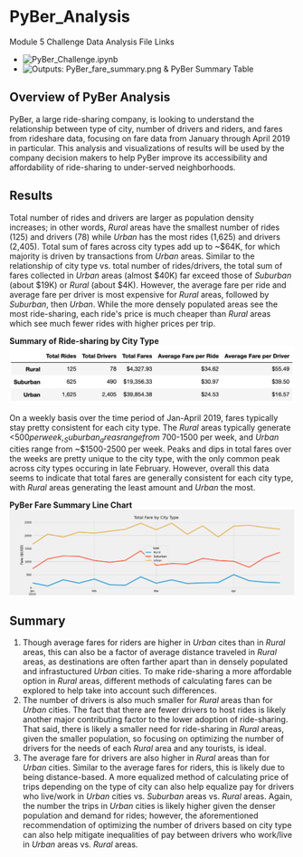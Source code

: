 # PyBer_Analysis
Module 5 Challenge Data Analysis File Links
- ![PyBer_Challenge.ipynb](https://github.com/aseo67/PyBer_Analysis/blob/main/PyBer_Challenge.ipynb)
- ![Outputs: PyBer_fare_summary.png & PyBer Summary Table](https://github.com/aseo67/PyBer_Analysis/tree/main/analysis)

## Overview of PyBer Analysis
PyBer, a large ride-sharing company, is looking to understand the relationship between type of city, number of drivers and riders, and fares from rideshare data, focusing on fare data from January through April 2019 in particular. This analysis and visualizations of results will be used by the company decision makers to help PyBer improve its accessibility and affordability of ride-sharing to under-served neighborhoods. 

## Results
Total number of rides and drivers are larger as population density increases; in other words, _Rural_ areas have the smallest number of rides (125) and drivers (78) while _Urban_ has the most rides (1,625) and drivers (2,405). 
Total sum of fares across city types add up to ~$64K, for which majority is driven by transactions from _Urban_ areas. Similar to the relationship of city type vs. total number of rides/drivers, the total sum of fares collected in _Urban_ areas (almost $40K) far exceed those of _Suburban_ (about $19K) or _Rural_ (about $4K). 
However, the average fare per ride and average fare per driver is most expensive for _Rural_ areas, followed by _Suburban_, then _Urban_. While the more densely populated areas see the most ride-sharing, each ride's price is much cheaper than _Rural_ areas which see much fewer rides with higher prices per trip. 
 
 **Summary of Ride-sharing by City Type**
  ![Screenshot](https://github.com/aseo67/PyBer_Analysis/blob/main/analysis/Screenshot_PyBer%20Summary%20Table.png)

On a weekly basis over the time period of Jan-April 2019, fares typically stay pretty consistent for each city type. The _Rural_ areas typically generate <$500 per week, _Suburban_ areas range from ~$700-1500 per week, and _Urban_ cities range from ~$1500-2500 per week. Peaks and dips in total fares over the weeks are pretty unique to the city type, with the only common peak across city types occuring in late February. However, overall this data seems to indicate that total fares are generally consistent for each city type, with _Rural_ areas generating the least amount and _Urban_ the most. 
  
  **PyBer Fare Summary Line Chart**
  ![Screenshot](https://github.com/aseo67/PyBer_Analysis/blob/main/analysis/PyBer_fare_summary.png)

## Summary
1. Though average fares for riders are higher in _Urban_ cites than in _Rural_ areas, this can also be a factor of average distance traveled in _Rural_ areas, as destinations are often farther apart than in densely populated and infrastuctured _Urban_ cities. To make ride-sharing a more affordable option in _Rural_ areas, different methods of calculating fares can be explored to help take into account such differences. 
2. The number of drivers is also much smaller for _Rural_ areas than for _Urban_ cities. The fact that there are fewer drivers to host rides is likely another major contributing factor to the lower adoption of ride-sharing. That said, there is likely a smaller need for ride-sharing in _Rural_ areas, given the smaller population, so focusing on optimizing the number of drivers for the needs of each _Rural_ area and any tourists, is ideal. 
3. The average fare for drivers are also higher in _Rural_ areas than for _Urban_ cities. Similar to the average fares for riders, this is likely due to being distance-based. A more equalized method of calculating price of trips depending on the type of city can also help equalize pay for drivers who live/work in _Urban_ cities vs. _Suburban_ areas vs. _Rural_ areas. Again, the number the trips in _Urban_ cities is likely higher given the denser population and demand for rides; however, the aforementioned recommendation of optimizing the number of drivers based on city type can also help mitigate inequalities of pay between drivers who work/live in _Urban_ areas vs. _Rural_ areas.
